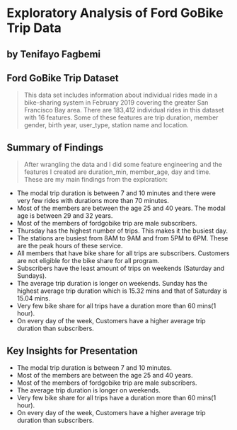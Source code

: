 # Exploratory Analysis of Ford GoBike Trip Data
## by Tenifayo Fagbemi


## Ford GoBike Trip Dataset

> This data set includes information about individual rides made in a bike-sharing system in February 2019 covering the greater San Francisco Bay area. There are 183,412 individual rides in this dataset with 16 features. Some of these features are trip duration, member gender, birth year, user_type, station name and location.


## Summary of Findings

> After wrangling the data and I did some feature engineering and the features I created are duration_min, member_age, day and time. These are my main findings from the exploration:
- The modal trip duration is between 7 and 10 minutes and there were very few rides with durations more than 70 minutes.
- Most of the members are between the age 25 and 40 years. The modal age is between 29 and 32 years.
- Most of the members of fordgobike trip are male subscribers.
- Thursday has the highest number of trips. This makes it the busiest day. 
- The stations are busiest from 8AM to 9AM and from 5PM to 6PM.  These are the peak hours of these service.
- All members that have bike share for all trips are subscribers. Customers are not eligible for the bike share for all program.
- Subscribers have the least amount of trips on weekends (Saturday and Sundays).
- The average trip duration is longer on weekends. Sunday has the highest average trip duration which is 15.32 mins and that of Saturday is 15.04 mins.
- Very few bike share for all trips have a duration more than 60 mins(1 hour).
- On every day of the week, Customers have a higher average trip duration than subscribers.


## Key Insights for Presentation

> 
- The modal trip duration is between 7 and 10 minutes.
- Most of the members are between the age 25 and 40 years.
- Most of the members of fordgobike trip are male subscribers.
- The average trip duration is longer on weekends.
- Very few bike share for all trips have a duration more than 60 mins(1 hour).
- On every day of the week, Customers have a higher average trip duration than subscribers.